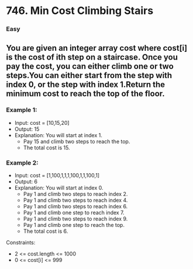 # 746. Min Cost Climbing Stairs

### Easy

## You are given an integer array cost where cost[i] is the cost of ith step on a staircase. Once you pay the cost, you can either climb one or two steps.You can either start from the step with index 0, or the step with index 1.Return the minimum cost to reach the top of the floor.

 

### Example 1:

* Input: cost = [10,15,20]
* Output: 15
* Explanation: You will start at index 1.
  * Pay 15 and climb two steps to reach the top.
   * The total cost is 15.
### Example 2:

* Input: cost = [1,100,1,1,1,100,1,1,100,1]
* Output: 6
* Explanation: You will start at index 0.
  * Pay 1 and climb two steps to reach index 2.
  * Pay 1 and climb two steps to reach index 4.
   * Pay 1 and climb two steps to reach index 6.
  * Pay 1 and climb one step to reach index 7.
  * Pay 1 and climb two steps to reach index 9.
  * Pay 1 and climb one step to reach the top.
   * The total cost is 6.
 

Constraints:

* 2 <= cost.length <= 1000
* 0 <= cost[i] <= 999
